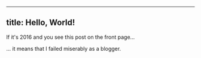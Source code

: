 --------------------
title: Hello, World!
--------------------

If it's 2016 and you see this post on the front page…

<!-- TEASER -->

… it means that I failed miserably as a blogger.

